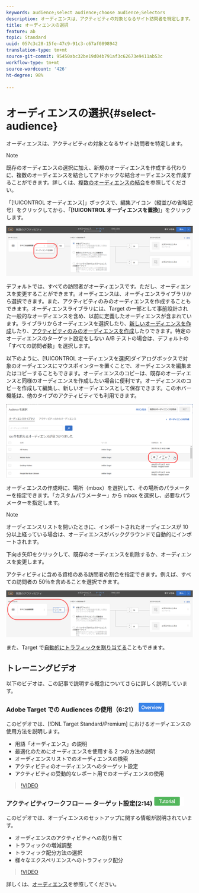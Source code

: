 ```yaml
---
keywords: audience;select audience;choose audience;Selectors
description: オーディエンスは、アクティビティの対象となるサイト訪問者を特定します。
title: オーディエンスの選択
feature: ab
topic: Standard
uuid: 057c3c28-15fe-47c9-91c3-c67af0898942
translation-type: tm+mt
source-git-commit: 95450abc32be19d04b791af3c62673e9411ab53c
workflow-type: tm+mt
source-wordcount: '426'
ht-degree: 98%

---
```



# オーディエンスの選択{#select-audience}

オーディエンスは、アクティビティの対象となるサイト訪問者を特定します。

>[!NOTE]
>
>既存のオーディエンスの選択に加え、新規のオーディエンスを作成する代わりに、複数のオーディエンスを結合してアドホックな結合オーディエンスを作成することができます。詳しくは、[複数のオーディエンスの結合](/help/c-target/combining-multiple-audiences.md#concept_A7386F1EA4394BD2AB72399C225981E5)を参照してください。

「[!UICONTROL オーディエンス]」ボックスで、編集アイコン（縦並びの省略記号）をクリックしてから、「**[!UICONTROL オーディエンスを置換]**」をクリックします。

![「オーディエンスを置換」オプション](/help/c-activities/t-test-ab/t-test-create-ab/assets/replace-audience.png)

デフォルトでは、すべての訪問者がオーディエンスです。ただし、オーディエンスを変更することができます。オーディエンスは、オーディエンスライブラリから選択できます。また、アクティビティのみのオーディエンスを作成することもできます。オーディエンスライブラリには、Target の一部として事前設計された一般的なオーディエンスを含め、以前に定義したオーディエンスが含まれています。ライブラリからオーディエンスを選択したり、[新しいオーディエンスを作成](/help/c-target/c-audiences/create-audience.md#task_1D507519D3AD4390B507F188BD294DC1)したり、[アクティビティのみのオーディエンスを作成](/help/c-target/creating-activity-only-audience.md#concept_A6BADCF530ED4AE1852E677FEBE68483)したりできます。特定のオーディエンスのターゲット設定をしない A/B テストの場合は、デフォルトの「すべての訪問者数」を選択します。

以下のように、[!UICONTROL オーディエンスを選択]ダイアログボックスで対象のオーディエンスにマウスポインターを置くことで、オーディエンスを編集またはコピーすることもできます。オーディエンスのコピーは、既存のオーディエンスと同様のオーディエンスを作成したい場合に便利です。オーディエンスのコピーを作成して編集し、新しいオーディエンスとして保存できます。このホバー機能は、他のタイプのアクティビティでも利用できます。

![オーディエンスにマウスポインターを置く](/help/c-activities/t-test-ab/t-test-create-ab/assets/audience_picker_hover-new.png)

オーディエンスの作成時に、場所（mbox）を選択して、その場所のパラメーターを指定できます。「カスタムパラメーター」から mbox を選択し、必要なパラメーターを指定します。

>[!NOTE]
>
>オーディエンスリストを開いたときに、インポートされたオーディエンスが 10 分以上経っている場合は、オーディエンスがバックグラウンドで自動的にインポートされます。

下向き矢印をクリックして、既存のオーディエンスを削除するか、オーディエンスを変更します。

アクティビティに含める資格のある訪問者の割合を指定できます。例えば、すべての訪問者の 50％を含めることを選択できます。

![オーディエンスの割合](/help/c-activities/t-test-ab/t-test-create-ab/assets/audperc-new.png)

また、Target で[自動的にトラフィックを割り当てる](/help/c-activities/automated-traffic-allocation/automated-traffic-allocation.md#concept_A1407678796B4C569E94CBA8A9F7F5D4)こともできます。

## トレーニングビデオ

以下のビデオは、この記事で説明する概念についてさらに詳しく説明しています。

### Adobe Target での Audiences の使用（6:21） ![概要バッジ](/help/assets/overview.png)

このビデオでは、[!DNL Target Standard/Premium] におけるオーディエンスの使用方法を説明します。

* 用語「オーディエンス」の説明
* 最適化のためにオーディエンスを使用する 2 つの方法の説明
* オーディエンスリストでのオーディエンスの検索
* アクティビティのオーディエンスへのターゲット設定
* アクティビティの受動的なレポート用でのオーディエンスの使用

>[!VIDEO](https://video.tv.adobe.com/v/17398)

### アクティビティワークフロー — ターゲット設定(2:14) ![チュートリアルバッジ](/help/assets/tutorial.png)

このビデオでは、オーディエンスのセットアップに関する情報が説明されています。

* オーディエンスのアクティビティへの割り当て
* トラフィックの増減調整
* トラフィック配分方法の選択
* 様々なエクスペリエンスへのトラフィック配分

>[!VIDEO](https://video.tv.adobe.com/v/17385)

詳しくは、[オーディエンス](/help/c-target/c-audiences/audiences.md#concept_65BE870D290E412D8BBF557EEA67C271)を参照してください。
